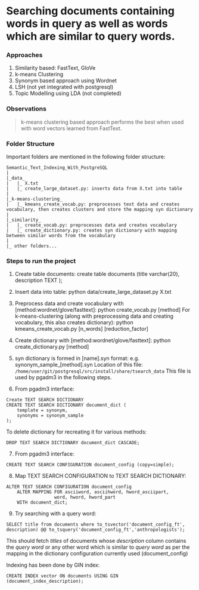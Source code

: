 # Searching documents containing words in query as well as words which are similar to query words.

### Approaches
1. Similarity based: FastText, GloVe
2. k-means Clustering
3. Synonym based approach using Wordnet
4. LSH (not yet integrated with postgresql) 
5. Topic Modelling using LDA (not completed)

### Observations
> k-means clustering based approach performs the best when used with word vectors learned from FastText.

### Folder Structure
Important folders are mentioned in the following folder structure:
```
Semantic_Text_Indexing_With_PostgreSQL
|
|_data_ 
|   |_ X.txt
|   |_ create_large_dataset.py: inserts data from X.txt into table
|
|_k-means-clustering_
|	|_ kmeans_create_vocab.py: preprocesses text data and creates vocabulary, then creates clusters and store the mapping syn dictionary
|
|_similarity_
|	|_ create_vocab.py: preprocesses data and creates vocabulary
|	|_ create_dictionary.py: creates syn dictionary with mapping between similar words from the vocabulary
|
|_ other folders...
```

### Steps to run the project
1. Create table documents:
create table documents
	(title		varchar(20), 
	 description		TEXT
	);

2. Insert data into table: python data/create_large_dataset.py X.txt

3. Preprocess data and create vocabulary with [method:wordnet/glove/fasttext]: python create_vocab.py [method]
For k-means-clustering (along with preprocessing data and creating vocabulary, this also creates dictionary): python kmeans_create_vocab.py [n_words] [reduction_factor] 

4. Create dictionary with [method:wordnet/glove/fasttext]: python create_dictionary.py [method]

5. syn dictionary is formed in [name].syn format: e.g. synonym_sample_[method].syn
Location of this file: ```/home/user/git/postgresql/src/install/share/tsearch_data```
This file is used by pgadm3 in the following steps.

6. From pgadm3 interface:
```
Create TEXT SEARCH DICTIONARY
CREATE TEXT SEARCH DICTIONARY document_dict (
    template = synonym,
    synonyms = synonym_sample
);
```
To delete dictionary for recreating it for various methods:
```
DROP TEXT SEARCH DICTIONARY document_dict CASCADE;
```

7. From pgadm3 interface:
```
CREATE TEXT SEARCH CONFIGURATION document_config (copy=simple);
```

8. Map TEXT SEARCH CONFIGURATION to TEXT SEARCH DICTIONARY:
```
ALTER TEXT SEARCH CONFIGURATION document_config
    ALTER MAPPING FOR asciiword, asciihword, hword_asciipart,
                  word, hword, hword_part
    WITH document_dict;
```

9. Try searching with a query word:
```
SELECT title from documents where to_tsvector('document_config_ft', description) @@ to_tsquery('document_config_ft','anthropologists');
 ```
 This should fetch _titles_ of documents whose _description_ column contains the _query word_ or any other word which is similar to _query word_ as per the mapping in the dictionary configuration currently used (document_config)

 Indexing has been done by GIN index:
 ```
CREATE INDEX vector ON documents USING GIN (document_index_description);
 ```
